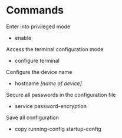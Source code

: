 # Commands

Enter into privileged mode
- enable

Access the terminal configuration mode
- configure terminal

Configure the device name
- hostname _[name of device]_

Secure all passwords in the configuration file
- service password-encryption

Save all configuration
- copy running-config startup-config
